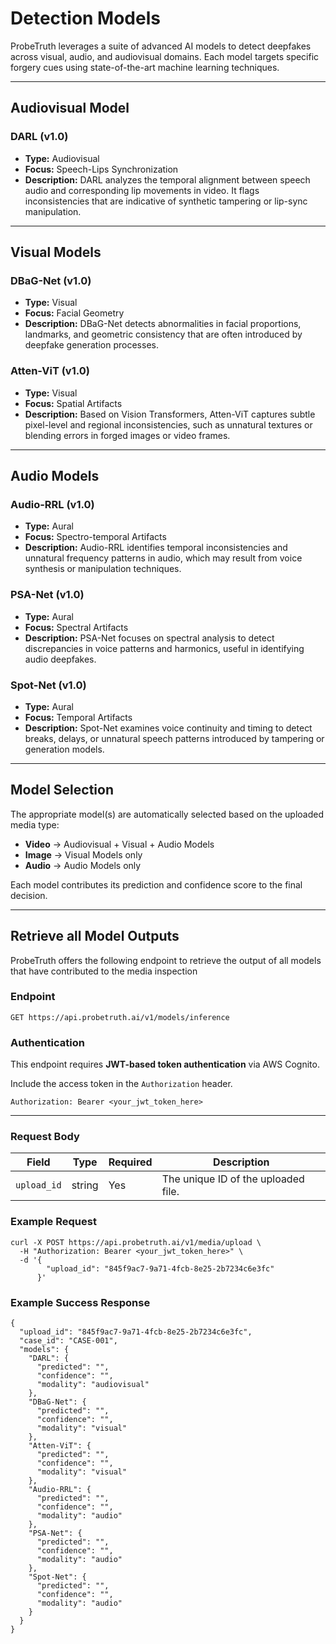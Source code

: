 # Detection Models

ProbeTruth leverages a suite of advanced AI models to detect deepfakes across visual, audio, and audiovisual domains. Each model targets specific forgery cues using state-of-the-art machine learning techniques.

---

## Audiovisual Model

### DARL (v1.0)
- **Type:** Audiovisual
- **Focus:** Speech-Lips Synchronization
- **Description:** DARL analyzes the temporal alignment between speech audio and corresponding lip movements in video. It flags inconsistencies that are indicative of synthetic tampering or lip-sync manipulation.

---

## Visual Models

### DBaG-Net (v1.0)
- **Type:** Visual
- **Focus:** Facial Geometry
- **Description:** DBaG-Net detects abnormalities in facial proportions, landmarks, and geometric consistency that are often introduced by deepfake generation processes.

### Atten-ViT (v1.0)
- **Type:** Visual
- **Focus:** Spatial Artifacts
- **Description:** Based on Vision Transformers, Atten-ViT captures subtle pixel-level and regional inconsistencies, such as unnatural textures or blending errors in forged images or video frames.

---

## Audio Models

### Audio-RRL (v1.0)
- **Type:** Aural
- **Focus:** Spectro-temporal Artifacts
- **Description:** Audio-RRL identifies temporal inconsistencies and unnatural frequency patterns in audio, which may result from voice synthesis or manipulation techniques.

### PSA-Net (v1.0)
- **Type:** Aural
- **Focus:** Spectral Artifacts
- **Description:** PSA-Net focuses on spectral analysis to detect discrepancies in voice patterns and harmonics, useful in identifying audio deepfakes.

### Spot-Net (v1.0)
- **Type:** Aural
- **Focus:** Temporal Artifacts
- **Description:** Spot-Net examines voice continuity and timing to detect breaks, delays, or unnatural speech patterns introduced by tampering or generation models.

---

## Model Selection

The appropriate model(s) are automatically selected based on the uploaded media type:
- **Video** → Audiovisual + Visual + Audio Models
- **Image** → Visual Models only
- **Audio** → Audio Models only

Each model contributes its prediction and confidence score to the final decision.

---

## Retrieve all Model Outputs

ProbeTruth offers the following endpoint to retrieve the output of all models that have contributed to the media inspection 

### Endpoint 

`GET https://api.probetruth.ai/v1/models/inference`


### Authentication

This endpoint requires **JWT-based token authentication** via AWS Cognito.

Include the access token in the `Authorization` header.

`Authorization: Bearer <your_jwt_token_here>`

---

### Request Body

| Field       | Type   | Required | Description                               |
|-------------|--------|----------|-------------------------------------------|
| `upload_id` | string | Yes      | The unique ID of the uploaded file.       |

### Example Request
```
curl -X POST https://api.probetruth.ai/v1/media/upload \
  -H "Authorization: Bearer <your_jwt_token_here>" \
  -d '{
        "upload_id": "845f9ac7-9a71-4fcb-8e25-2b7234c6e3fc"
      }'
```

### Example Success Response
```
{
  "upload_id": "845f9ac7-9a71-4fcb-8e25-2b7234c6e3fc",
  "case_id": "CASE-001",
  "models": {
    "DARL": {
      "predicted": "",
      "confidence": "",
      "modality": "audiovisual"
    },
    "DBaG-Net": {
      "predicted": "",
      "confidence": "",
      "modality": "visual"
    },
    "Atten-ViT": {
      "predicted": "",
      "confidence": "",
      "modality": "visual"
    },
    "Audio-RRL": {
      "predicted": "",
      "confidence": "",
      "modality": "audio"
    },
    "PSA-Net": {
      "predicted": "",
      "confidence": "",
      "modality": "audio"
    },
    "Spot-Net": {
      "predicted": "",
      "confidence": "",
      "modality": "audio"
    }
  }
}
```